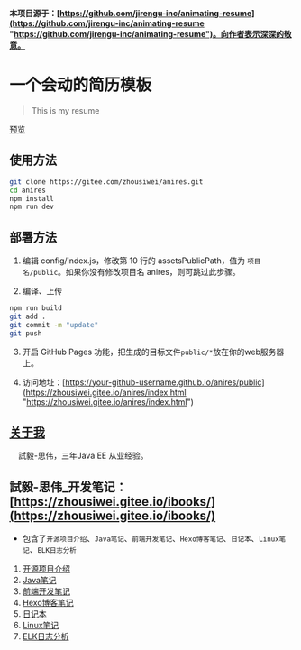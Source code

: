 ﻿**本项目源于：[https://github.com/jirengu-inc/animating-resume](https://github.com/jirengu-inc/animating-resume "https://github.com/jirengu-inc/animating-resume")。向作者表示深深的敬意。**

# 一个会动的简历模板
> This is my resume

[预览](https://zhousiwei.gitee.io/anires/index.html "https://zhousiwei.gitee.io/anires/index.html")

## 使用方法
```bash
git clone https://gitee.com/zhousiwei/anires.git
cd anires
npm install
npm run dev
```

## 部署方法

1. 编辑 config/index.js，修改第 10 行的 assetsPublicPath，值为 `项目名/public`。如果你没有修改项目名 anires，则可跳过此步骤。

2. 编译、上传
```bash
npm run build
git add .
git commit -m "update"
git push
```
3. 开启 GitHub Pages 功能，把生成的目标文件`public/*`放在你的web服务器上。

4. 访问地址：[https://your-github-username.github.io/anires/public](https://zhousiwei.gitee.io/anires/index.html "https://zhousiwei.gitee.io/anires/index.html")

## [关于我](https://zhousiwei.gitee.io/)
&#160;&#160;&#160;&#160;試毅-思伟，三年Java EE 从业经验。

## 試毅-思伟_开发笔记：[https://zhousiwei.gitee.io/ibooks/](https://zhousiwei.gitee.io/ibooks/)

- 包含了`开源项目介绍`、`Java笔记`、`前端开发笔记`、`Hexo博客笔记`、`日记本`、`Linux笔记`、`ELK日志分析`

1. [开源项目介绍](https://zhousiwei.gitee.io/ibooks/)
2. [Java笔记](https://zhousiwei.gitee.io/ibooks/java/springboot2.html)
3. [前端开发笔记](https://zhousiwei.gitee.io/ibooks/web/)
4. [Hexo博客笔记](https://zhousiwei.gitee.io/ibooks/hexo/hexo_music.html)
5. [日记本](https://zhousiwei.gitee.io/ibooks/notes/git_branch.html)
6. [Linux笔记](https://zhousiwei.gitee.io/ibooks/linux/glibc.html)
7. [ELK日志分析](https://zhousiwei.gitee.io/ibooks/elk/linux_es5.html)
